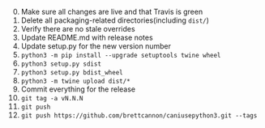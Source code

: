 0. Make sure all changes are live and that Travis is green
0. Delete all packaging-related directories(including `dist/`)
0. Verify there are no stale overrides
0. Update README.md with release notes
0. Update setup.py for the new version number
0. `python3 -m pip install --upgrade setuptools twine wheel`
0. `python3 setup.py sdist`
0. `python3 setup.py bdist_wheel`
0. `python3 -m twine upload dist/*`
0. Commit everything for the release
0. `git tag -a vN.N.N`
0. `git push`
0. `git push https://github.com/brettcannon/caniusepython3.git --tags`
